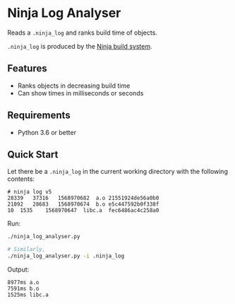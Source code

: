 # Ninja Log Analyser

Reads a `.ninja_log` and ranks build time of objects.

`.ninja_log` is produced by the [Ninja build system](https://ninja-build.org/manual.html#ref_log).

## Features

- Ranks objects in decreasing build time
- Can show times in milliseconds or seconds

## Requirements

- Python 3.6 or better

## Quick Start

Let there be a `.ninja_log` in the current working directory with the following contents:

```text
# ninja log v5
28339	37316	1568970682	a.o	21551924de56a0b0
21092	28683	1568970674	b.o	e5c447592b0f338f
10	1535	1568970647	libc.a	fec6486ac4c258a0
```

Run:

```bash
./ninja_log_analyser.py

# Similarly,
./ninja_log_analyser.py -i .ninja_log
```

Output:

```text
8977ms a.o
7591ms b.o
1525ms libc.a
```
